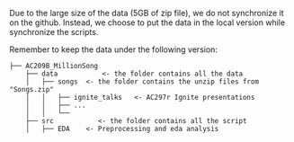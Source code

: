 Due to the large size of the data (5GB of zip file), we do not synchronize it on the github. Instead, we choose to put the data in the local version while synchronize the scripts.

Remember to keep the data under the following version:

    
    ├── AC209B_MillionSong 
        ├── data           <- the folder contains all the data
        │   ├── songs  <- the folder contains the unzip files from "Songs.zip"
        │   │   ├── ignite_talks   <- AC297r Ignite presentations
        │   │   ├── ...
        │   │   └──     
        ├── src           <- the folder contains all the script
        │   ├── EDA    <- Preprocessing and eda analysis

